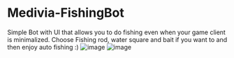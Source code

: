 # Medivia-FishingBot
Simple Bot with UI that allows you to do fishing even when your game client is minimalized.
Choose Fishing rod, water square and bait if you want to and then enjoy auto fishing :)
![image](https://github.com/wojtas99/Medivia-FishingBot/assets/104061941/f3df3299-1846-4a1f-b8f7-b79b002dff84)
![image](https://github.com/wojtas99/Medivia-FishingBot/assets/104061941/8a44b0b2-1af3-4ed4-9691-3041bbdcf1e6)
